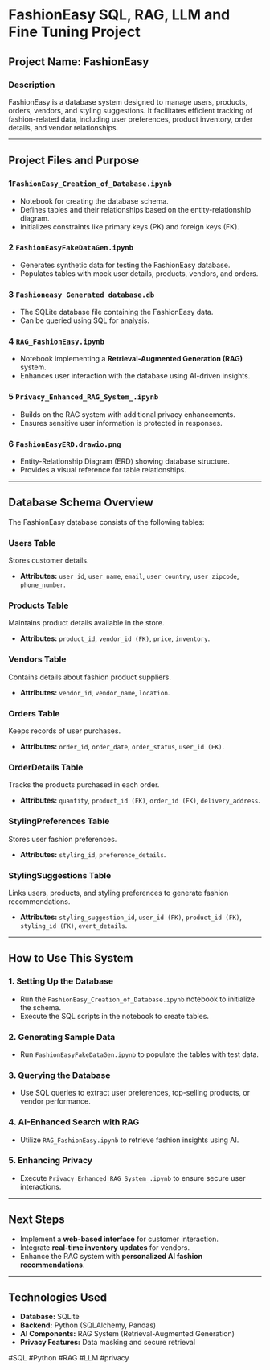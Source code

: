 # FashionEasy SQL, RAG, LLM and Fine Tuning Project

## Project Name: FashionEasy

###  Description  
FashionEasy is a database system designed to manage users, products, orders, vendors, and styling suggestions. It facilitates efficient tracking of fashion-related data, including user preferences, product inventory, order details, and vendor relationships.

---

##  Project Files and Purpose  

### 1️`FashionEasy_Creation_of_Database.ipynb`  
   - Notebook for creating the database schema.  
   - Defines tables and their relationships based on the entity-relationship diagram.  
   - Initializes constraints like primary keys (PK) and foreign keys (FK).  

### 2️ `FashionEasyFakeDataGen.ipynb`  
   - Generates synthetic data for testing the FashionEasy database.  
   - Populates tables with mock user details, products, vendors, and orders.  

### 3 `Fashioneasy Generated database.db`  
   - The SQLite database file containing the FashionEasy data.  
   - Can be queried using SQL for analysis.  

### 4️ `RAG_FashionEasy.ipynb`  
   - Notebook implementing a **Retrieval-Augmented Generation (RAG)** system.  
   - Enhances user interaction with the database using AI-driven insights.  

### 5️ `Privacy_Enhanced_RAG_System_.ipynb`  
   - Builds on the RAG system with additional privacy enhancements.  
   - Ensures sensitive user information is protected in responses.  

### 6️ `FashionEasyERD.drawio.png`  
   - Entity-Relationship Diagram (ERD) showing database structure.  
   - Provides a visual reference for table relationships.  

---

## Database Schema Overview  
The FashionEasy database consists of the following tables:

### **Users Table**  
Stores customer details.  
- **Attributes:** `user_id`, `user_name`, `email`, `user_country`, `user_zipcode`, `phone_number`.

### **Products Table**  
Maintains product details available in the store.  
- **Attributes:** `product_id`, `vendor_id (FK)`, `price`, `inventory`.

### **Vendors Table**  
Contains details about fashion product suppliers.  
- **Attributes:** `vendor_id`, `vendor_name`, `location`.

### **Orders Table**  
Keeps records of user purchases.  
- **Attributes:** `order_id`, `order_date`, `order_status`, `user_id (FK)`.

### **OrderDetails Table**  
Tracks the products purchased in each order.  
- **Attributes:** `quantity`, `product_id (FK)`, `order_id (FK)`, `delivery_address`.

### **StylingPreferences Table**  
Stores user fashion preferences.  
- **Attributes:** `styling_id`, `preference_details`.

###  **StylingSuggestions Table**  
Links users, products, and styling preferences to generate fashion recommendations.  
- **Attributes:** `styling_suggestion_id`, `user_id (FK)`, `product_id (FK)`, `styling_id (FK)`, `event_details`.

---

##  How to Use This System  

### **1. Setting Up the Database**  
- Run the `FashionEasy_Creation_of_Database.ipynb` notebook to initialize the schema.  
- Execute the SQL scripts in the notebook to create tables.  

### **2. Generating Sample Data**  
- Run `FashionEasyFakeDataGen.ipynb` to populate the tables with test data.  

### **3. Querying the Database**  
- Use SQL queries to extract user preferences, top-selling products, or vendor performance.  

### **4. AI-Enhanced Search with RAG**  
- Utilize `RAG_FashionEasy.ipynb` to retrieve fashion insights using AI.  

###  **5. Enhancing Privacy**  
- Execute `Privacy_Enhanced_RAG_System_.ipynb` to ensure secure user interactions.  

---

## Next Steps  
- Implement a **web-based interface** for customer interaction.  
- Integrate **real-time inventory updates** for vendors.  
- Enhance the RAG system with **personalized AI fashion recommendations**.  

---

## Technologies Used  
- **Database:** SQLite  
- **Backend:** Python (SQLAlchemy, Pandas)  
- **AI Components:** RAG System (Retrieval-Augmented Generation)  
- **Privacy Features:** Data masking and secure retrieval  

#SQL #Python #RAG #LLM #privacy


